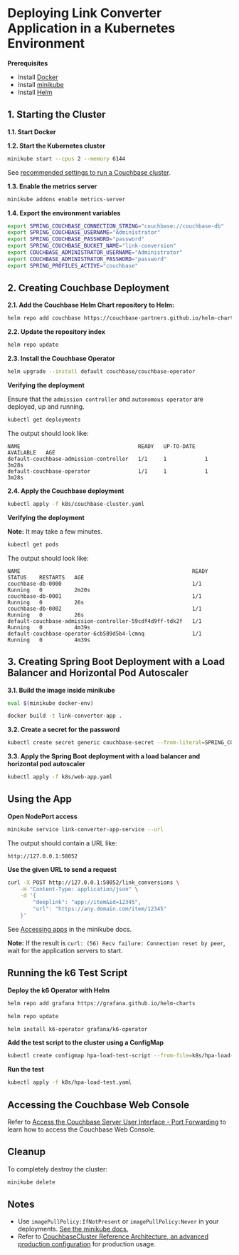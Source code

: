 # Deploying Link Converter Application in a Kubernetes Environment

**Prerequisites**

- Install [Docker](https://docs.docker.com/desktop/)
- Install [minikube](https://minikube.sigs.k8s.io/docs/start/)
- Install [Helm](https://helm.sh/docs/intro/install/)

## 1. Starting the Cluster

**1.1. Start Docker**

**1.2. Start the Kubernetes cluster**

```bash
minikube start --cpus 2 --memory 6144
```

See [recommended settings to run a Couchbase cluster](https://docs.couchbase.com/operator/current/howto-couchbase-create.html#preparing-the-couchbase-cluster-configuration).

**1.3. Enable the metrics server**

```bash
minikube addons enable metrics-server
```

**1.4. Export the environment variables**

```bash
export SPRING_COUCHBASE_CONNECTION_STRING="couchbase://couchbase-db"
export SPRING_COUCHBASE_USERNAME="Administrator"
export SPRING_COUCHBASE_PASSWORD="password"
export SPRING_COUCHBASE_BUCKET_NAME="link-conversion"
export COUCHBASE_ADMINISTRATOR_USERNAME="Administrator"
export COUCHBASE_ADMINISTRATOR_PASSWORD="password"
export SPRING_PROFILES_ACTIVE="couchbase"
```

## 2. Creating Couchbase Deployment

**2.1. Add the Couchbase Helm Chart repository to Helm:**

```bash
helm repo add couchbase https://couchbase-partners.github.io/helm-charts/
```

**2.2. Update the repository index**

```bash
helm repo update
```

**2.3. Install the Couchbase Operator**

```bash
helm upgrade --install default couchbase/couchbase-operator
```

**Verifying the deployment**

Ensure that the `admission controller` and `autonomous operator` are deployed, up and running.

```bash
kubectl get deployments
```

The output should look like:

```text
NAME                                     READY   UP-TO-DATE   AVAILABLE   AGE
default-couchbase-admission-controller   1/1     1            1           3m28s
default-couchbase-operator               1/1     1            1           3m28s
```

**2.4. Apply the Couchbase deployment**

```bash
kubectl apply -f k8s/couchbase-cluster.yaml
```

**Verifying the deployment**

**Note:** It may take a few minutes.

```bash
kubectl get pods
```

The output should look like:

```text
NAME                                                      READY   STATUS    RESTARTS   AGE
couchbase-db-0000                                         1/1     Running   0          2m20s
couchbase-db-0001                                         1/1     Running   0          26s
couchbase-db-0002                                         1/1     Running   0          26s
default-couchbase-admission-controller-59cdf4d9ff-tdk2f   1/1     Running   0          4m39s
default-couchbase-operator-6cb589d5b4-lcmnq               1/1     Running   0          4m39s
```

## 3. Creating Spring Boot Deployment with a Load Balancer and Horizontal Pod Autoscaler

**3.1. Build the image inside minikube**

```bash
eval $(minikube docker-env)
```

```bash
docker build -t link-converter-app .
```

**3.2. Create a secret for the password**

```bash
kubectl create secret generic couchbase-secret --from-literal=SPRING_COUCHBASE_PASSWORD=$SPRING_COUCHBASE_PASSWORD
```

**3.3. Apply the Spring Boot deployment with a load balancer and horizontal pod autoscaler**

```bash
kubectl apply -f k8s/web-app.yaml
```

## Using the App

**Open NodePort access**

```bash
minikube service link-converter-app-service --url
```

The output should contain a URL like:

```text
http://127.0.0.1:58052
```

**Use the given URL to send a request**

```bash
curl -X POST http://127.0.0.1:58052/link_conversions \
    -H "Content-Type: application/json" \
    -d '{
        "deeplink": "app://item&id=12345",
        "url": "https://any.domain.com/item/12345"
    }'
```

See [Accessing apps](https://minikube.sigs.k8s.io/docs/handbook/accessing/) in the minikube docs.

**Note:** If the result is `curl: (56) Recv failure: Connection reset by peer`, wait for the application servers to start.

## Running the k6 Test Script

**Deploy the k6 Operator with Helm**

```bash
helm repo add grafana https://grafana.github.io/helm-charts
```

```bash
helm repo update
```

```bash
helm install k6-operator grafana/k6-operator
```

**Add the test script to the cluster using a ConfigMap**

```bash
kubectl create configmap hpa-load-test-script --from-file=k8s/hpa-load-test.js
```

**Run the test**

```bash
kubectl apply -f k8s/hpa-load-test.yaml
```

## Accessing the Couchbase Web Console

Refer to [Access the Couchbase Server User Interface - Port Forwarding](https://docs.couchbase.com/operator/current/howto-ui.html#port-forwarding) to learn how to access the Couchbase Web Console.

## Cleanup

To completely destroy the cluster:

```bash
minikube delete
```

## Notes

- Use `imagePullPolicy:IfNotPresent` or `imagePullPolicy:Never` in your deployments. [See the minikube docs.](https://minikube.sigs.k8s.io/docs/handbook/pushing/#1-pushing-directly-to-the-in-cluster-docker-daemon-docker-env)
- Refer to [CouchbaseCluster Reference Architecture, an advanced production configuration](https://docs.couchbase.com/operator/current/reference-reference-architecture.html) for production usage.